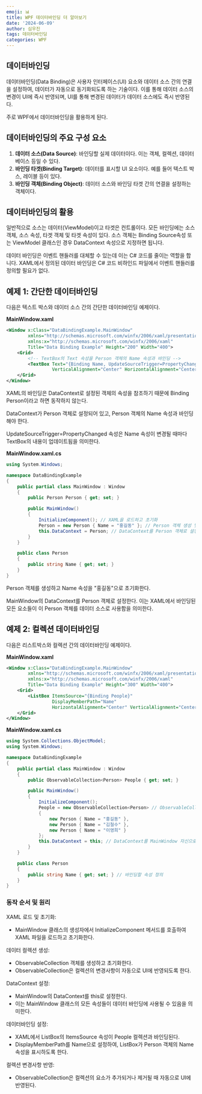 ```yaml
---
emoji: 📊
title: WPF 데이터바인딩 더 알아보기
date: '2024-06-09'
author: 심우진
tags: 데이터바인딩
categories: WPF
---
```


## 데이터바인딩

데이터바인딩(Data Binding)은 사용자 인터페이스(UI) 요소와 데이터 소스 간의 연결을 설정하여, 데이터가 자동으로 동기화되도록 하는 기술이다. 이를 통해 데이터 소스의 변경이 UI에 즉시 반영되며, UI를 통해 변경된 데이터가 데이터 소스에도 즉시 반영된다.

주로 WPF에서 데이터바인딩을 활용하게 된다.

## 데이터바인딩의 주요 구성 요소

1. **데이터 소스(Data Source)**: 바인딩할 실제 데이터이다. 이는 객체, 컬렉션, 데이터베이스 등일 수 있다.
2. **바인딩 타겟(Binding Target)**: 데이터를 표시할 UI 요소이다. 예를 들어 텍스트 박스, 레이블 등이 있다.
3. **바인딩 객체(Binding Object)**: 데이터 소스와 바인딩 타겟 간의 연결을 설정하는 객체이다.


## 데이터바인딩의 활용
일반적으로 소스는 데이터(ViewModel)이고 타겟은 컨트롤이다. 모든 바인딩에는 소스 객체, 소스 속성, 타겟 객체 및 타겟 속성이 있다. 소스 객체는 Binding Source속성 또는 ViewModel 클래스인 경우 DataContext 속성으로 지정하면 됩니다.

데이터 바인딩은 이벤트 핸들러를 대체할 수 있는데 이는 C# 코드를 줄이는 역할을 합니다. XAML에서 정의된 데이터 바인딩은 C# 코드 비하인드 파일에서 이벤트 핸들러를 정의할 필요가 없다.


## 예제 1: 간단한 데이터바인딩

다음은 텍스트 박스와 데이터 소스 간의 간단한 데이터바인딩 예제이다.

**MainWindow.xaml**

```xml
<Window x:Class="DataBindingExample.MainWindow"
        xmlns="http://schemas.microsoft.com/winfx/2006/xaml/presentation"
        xmlns:x="http://schemas.microsoft.com/winfx/2006/xaml"
        Title="Data Binding Example" Height="200" Width="400">
    <Grid>
        <!-- TextBox의 Text 속성을 Person 객체의 Name 속성과 바인딩 -->
        <TextBox Text="{Binding Name, UpdateSourceTrigger=PropertyChanged}" 
                 VerticalAlignment="Center" HorizontalAlignment="Center" Width="200"/>
    </Grid>
</Window>
```
XAML의 바인딩은 DataContext로 설정된 객체의 속성을 참조하기 때문에 Binding Person이라고 하면 동작하지 않는다. 

DataContext가 Person 객체로 설정되어 있고, Person 객체의 Name 속성과 바인딩해야 한다.

UpdateSourceTrigger=PropertyChanged 속성은 Name 속성이 변경될 때마다 TextBox의 내용이 업데이트됨을 의미한다.

**MainWindow.xaml.cs**

```csharp
using System.Windows;

namespace DataBindingExample
{
    public partial class MainWindow : Window
    {
        public Person Person { get; set; }

        public MainWindow()
        {
            InitializeComponent(); // XAML을 로드하고 초기화
            Person = new Person { Name = "홍길동" }; // Person 객체 생성 및 초기화
            this.DataContext = Person; // DataContext를 Person 객체로 설정
        }
    }

    public class Person
    {
        public string Name { get; set; }
    }
}
```

Person 객체를 생성하고 Name 속성을 "홍길동"으로 초기화한다.

MainWindow의 DataContext를 Person 객체로 설정한다. 이는 XAML에서 바인딩된 모든 요소들이 이 Person 객체를 데이터 소스로 사용함을 의미한다.



## 예제 2: 컬렉션 데이터바인딩

다음은 리스트박스와 컬렉션 간의 데이터바인딩 예제이다.

**MainWindow.xaml**

```xml
<Window x:Class="DataBindingExample.MainWindow"
        xmlns="http://schemas.microsoft.com/winfx/2006/xaml/presentation"
        xmlns:x="http://schemas.microsoft.com/winfx/2006/xaml"
        Title="Data Binding Example" Height="300" Width="400">
    <Grid>
        <ListBox ItemsSource="{Binding People}" 
                 DisplayMemberPath="Name" 
                 HorizontalAlignment="Center" VerticalAlignment="Center" Width="200" Height="200"/>
    </Grid>
</Window>
```


**MainWindow.xaml.cs**

```csharp
using System.Collections.ObjectModel;
using System.Windows;

namespace DataBindingExample
{
    public partial class MainWindow : Window
    {
        public ObservableCollection<Person> People { get; set; }

        public MainWindow()
        {
            InitializeComponent();
            People = new ObservableCollection<Person> // ObservableCollection 객체 초기화 및 요소 추가
            {
                new Person { Name = "홍길동" },
                new Person { Name = "김철수" },
                new Person { Name = "이영희" }
            };
            this.DataContext = this; // DataContext를 MainWindow 자신으로 설정
        }
    }

    public class Person
    {
        public string Name { get; set; } // 바인딩할 속성 정의
    }
}
```

### 동작 순서 및 원리

XAML 로드 및 초기화:
- MainWindow 클래스의 생성자에서 InitializeComponent 메서드를 호출하여 XAML 파일을 로드하고 초기화한다.

데이터 컬렉션 생성:
- ObservableCollection 객체를 생성하고 초기화한다. 
- ObservableCollection은 컬렉션의 변경사항이 자동으로 UI에 반영되도록 한다.

DataContext 설정:
- MainWindow의 DataContext를 this로 설정한다.
- 이는 MainWindow 클래스의 모든 속성들이 데이터 바인딩에 사용될 수 있음을 의미한다.

데이터바인딩 설정:
- XAML에서 ListBox의 ItemsSource 속성이 People 컬렉션과 바인딩된다. 
- DisplayMemberPath를 Name으로 설정하여, ListBox가 Person 객체의 Name 속성을 표시하도록 한다.

컬렉션 변경사항 반영:
- ObservableCollection은 컬렉션의 요소가 추가되거나 제거될 때 자동으로 UI에 반영된다.


```toc

```
